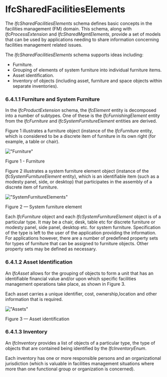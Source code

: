 IfcSharedFacilitiesElements
===========================

The _IfcSharedFacilitiesElements_ schema defines basic concepts in the facilities management (FM) domain. This schema, along with _IfcProcessExtension_ and _IfcSharedMgmtElements_, provide a set of models that can be used by applications needing to share information concerning facilities management related issues.

The _IfcSharedFacilitiesElements_ schema supports ideas including:

* Furniture. 
* Grouping of elements of system furniture into individual furniture items. 
* Asset identification. 
* Inventory of objects (including asset, furniture and space objects within separate inventories).

### 6.4.1.1 Furniture and System Furniture
In the _IfcProductExtension_ schema, the _IfcElement_ entity is decomposed into a number of subtypes. One of these is the _IfcFurnishingElement_ entity from the _IfcFurniture_ and _IfcSystemFurnitureElement_ entities are derived.

Figure 1 illustrates a furniture object (instance of the _IfcFurniture_ entity, which is considered to be a discrete item of furniture in its own right (for example, a table or chair).

!["Furniture"](../../../../figures/ifcsharedfacilitieselements-fig01.gif)

Figure 1 - Furniture

Figure 2 illustrates a system furniture element object (instance of the _IfcSystemFurnitureElement_ entity), which is an identifiable item (such as a modesty panel, side, or desktop) that participates in the assembly of a discrete item of furniture.

!["SystemFurnitureElements"](../../../../figures/ifcsharedfacilitieselements-fig02.gif)

Figure 2 &mdash; System furniture element

Each _IfcFurniture_ object and each _IfcSystemFurnitureElement_ object is of a particular type. It may be a chair, desk, table etc for discrete furniture or modesty panel, side panel, desktop etc. for system furniture. Specification of the type is left to the user of the application providing the information. For applications however, there are a number of predefined property sets for types of furniture that can be assigned to furniture objects. Other property sets may be defined as necessary.

### 6.4.1.2 Asset Identification
An _IfcAsset_ allows for the grouping of objects to form a unit that has an identifiable financial value and/or upon which specific facilities management operations take place, as shown in Figure 3.

Each asset carries a unique identifier, cost, ownership,location and other information that is required.

!["Assets"](../../../../figures/ifcsharedfacilitieselements-fig03.gif)

Figure 3 &mdash; Asset identification

### 6.4.1.3 Inventory
An _IfcInventory_ provides a list of objects of a particular type, the type of objects that are contained being identified by the _IfcInventoryEnum_.

Each inventory has one or more responsible persons and an organizational jurisdiction (which is valuable in facilities management situations where more than one functional group or organization is concerned).
